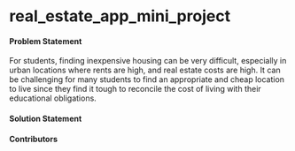 # real_estate_app_mini_project

#### Problem Statement
For students, finding inexpensive housing can be very difficult, especially in urban locations where rents are high, and real estate costs are high. It can be challenging for many students to find an appropriate and cheap location to live since they find it tough to reconcile the cost of living with their educational obligations. 


#### Solution Statement


#### Contributors


